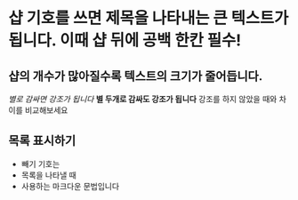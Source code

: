 # 샵 기호를 쓰면 제목을 나타내는 큰 텍스트가 됩니다. 이때 샵 뒤에 공백 한칸 필수! 
## 샵의 개수가 많아질수록 텍스트의 크기가 줄어듭니다. 

*별로 감싸면 강조가 됩니다* 
**별 두개로 감싸도 강조가 됩니다**
강조를 하지 않았을 때와 차이를 비교해보세요

## 목록 표시하기 
- 빼기 기호는
- 목록을 나타낼 때
- 사용하는 마크다운 문법입니다




